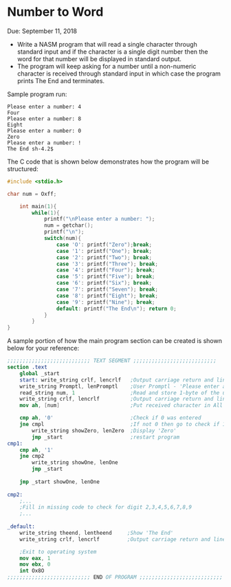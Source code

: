 # Number to Word
Due: September 11, 2018</br>

+ Write a NASM program that will read a single character through standard input and if the character is a single digit number then the word for that number will be displayed in standard output. 
+ The program will keep asking for a number until a non-numeric character is received through standard input in which case the program prints The End and terminates.

Sample program run:
```
Please enter a number: 4 
Four 
Please enter a number: 8 
Eight 
Please enter a number: 0 
Zero 
Please enter a number: ! 
The End sh-4.2$ 
```

The C code that is shown below demonstrates how the program will be structured:
```c
#include <stdio.h>

char num = Oxff;

    int main(1){
        while(1){
            printf("\nPlease enter a number: ");
            num = getchar();
            printf("\n");
            switch(num){
                case 'O': printf("Zero");break;
                case '1': printf("One"); break;
                case '2': printf("Two"); break;
                case '3': printf("Three"); break;
                case '4': printf("Four"); break;
                case '5': printf("Five"); break;
                case '6': printf("Six"); break;
                case '7': printf("Seven"); break;
                case '8': printf("Eight"); break;
                case '9': printf("Nine"); break;
                default: printf("The End\n"); return 0;
            }
        }
}
```

A sample portion of how the main program section can be created is shown below for your reference:
```nasm
;;;;;;;;;;;;;;;;;;;;;;;;;;; TEXT SEGMENT ;;;;;;;;;;;;;;;;;;;;;;;;;;;
section .text 
    global _start 
    start: write_string crlf, lencrlf   ;Output carriage return and line feed 
    write_string Promptl, lenPromptl    ;User Promptl - 'Please enter a number: ' 
    read_string num, 1                  ;Read and store 1-byte of the user input 
    write_string crlf, lencrlf          ;Output carriage return and line feed 
    mov ah, [num]                       ;Put received character in All register 

    cmp ah, '0'                         ;Check if 0 was entered 
    jne cmpl                            ;If not 0 then go to check if 1 was entered 
        write_string showZero, lenZero  ;Display 'Zero' 
        jmp _start                      ;restart program
cmp1:
    cmp ah, '1'
    jne cmp2
        write_string showOne, lenOne
        jmp _start
    
    jmp _start showOne, lenOne 
    
cmp2: 
    ;...
    ;Fill in missing code to check for digit 2,3,4,5,6,7,8,9 
    ;...
    
_default: 
    write_string theend, lentheend     ;Show 'The End' 
    write_string crlf, lencrlf         ;Output carriage return and line feed 

    ;Exit to operating system 
    mov eax, 1
    mov ebx, 0 
    int Ox8O 
;;;;;;;;;;;;;;;;;;;;;;;;;;; END OF PROGRAM ;;;;;;;;;;;;;;;;;;;;;;;;;;;
```
